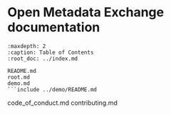 # Open Metadata Exchange documentation
```{toctree}
:maxdepth: 2
:caption: Table of Contents
:root_doc: ../index.md

README.md
root.md
demo.md
```include ../demo/README.md
```
code_of_conduct.md
contributing.md
```
